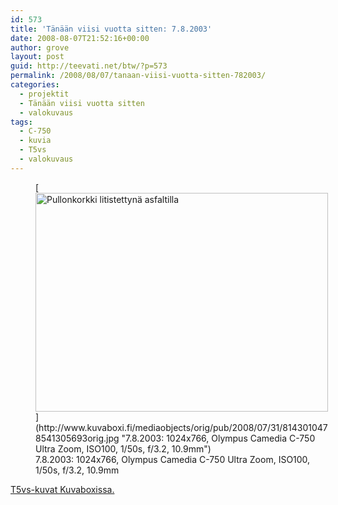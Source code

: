 ```yaml
---
id: 573
title: 'Tänään viisi vuotta sitten: 7.8.2003'
date: 2008-08-07T21:52:16+00:00
author: grove
layout: post
guid: http://teevati.net/btw/?p=573
permalink: /2008/08/07/tanaan-viisi-vuotta-sitten-782003/
categories:
  - projektit
  - Tänään viisi vuotta sitten
  - valokuvaus
tags:
  - C-750
  - kuvia
  - T5vs
  - valokuvaus
---
```

<figure style="width: 468px" class="wp-caption aligncenter">[<img title="Pullonkorkki litistettynä asfaltilla" src="http://www.kuvaboxi.fi/mediaobjects/pub/2008/07/31/8143010478541305693web_0.jpg" alt="Pullonkorkki litistettynä asfaltilla" width="468" height="350" />](http://www.kuvaboxi.fi/mediaobjects/orig/pub/2008/07/31/8143010478541305693orig.jpg "7.8.2003: 1024x766, Olympus Camedia C-750 Ultra Zoom, ISO100, 1/50s, f/3.2, 10.9mm")<figcaption class="wp-caption-text">7.8.2003: 1024x766, Olympus Camedia C-750 Ultra Zoom, ISO100, 1/50s, f/3.2, 10.9mm</figcaption></figure> 

[T5vs-kuvat Kuvaboxissa.](http://www.kuvaboxi.fi/julkinen/29poj+taavetti-btw-t5vs.html "Kuvaboxi - BTW: T5vs (Taavetti)")